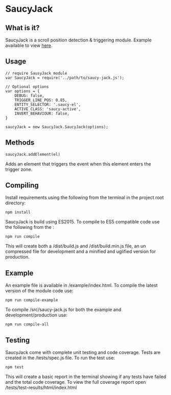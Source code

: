 SaucyJack
=========

What is it?
-----------

SaucyJack is a scroll position detection & triggering module. Example available to view [here](http://rehabstudio.github.io/rehab-saucyjack/).

Usage
-----

	// require SausyJack module
	var SaucyJack = require('../path/to/saucy-jack.js');

	// Optional options
	var options = {
        DEBUG: false,
        TRIGGER_LINE_POS: 0.85,
        ENTITY_SELECTOR: '.saucy-el',
        ACTIVE_CLASS: 'saucy-active',
        INVERT_BEHAVIOUR: false,
    }

	saucyJack = new SaucyJack.SaucyJack(options);

Methods
-------
	
	saucyJack.addElement(el)

Adds an element that triggers the event when this element enters the trigger zone.

Compiling
---------

Install requirements using the following from the terminal in the project root directory:

	npm install


SaucyJack is build using ES2015. To compile to ES5 compatible code use the following from the :
	
	npm run compile

This will create both a /dist/build.js and /dist/build.min.js file, an un compressed file for development and a minified and uglified version for production.

Example
-------

An example file is available in /example/index.html. To compile the latest version of the module code use: 

	npm run compile-example

To compile /src/saucy-jack.js for both the example and development/production use:

	npm run compile-all

Testing
-------

SaucyJack come with complete unit testing and code coverage. Tests are created in the /tests/spec.js file. To run the test use:

	npm test

This will create a basic report in the terminal showing if any tests have failed and the total code coverage. To view the full coverage report open /tests/test-results/html/index.html